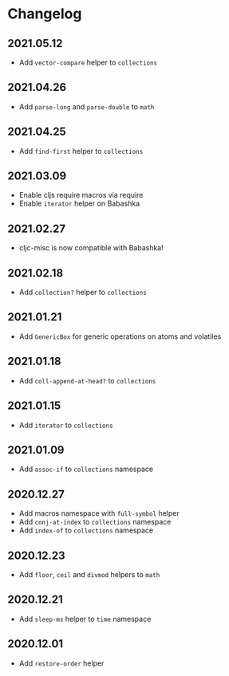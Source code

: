 # Changelog

## 2021.05.12
- Add `vector-compare` helper to `collections`

## 2021.04.26
- Add `parse-long` and `parse-double` to `math`

## 2021.04.25
- Add `find-first` helper to `collections`

## 2021.03.09
- Enable cljs require macros via require
- Enable `iterator` helper on Babashka

## 2021.02.27
- cljc-misc is now compatible with Babashka!

## 2021.02.18
- Add `collection?` helper to `collections`

## 2021.01.21
- Add `GenericBox` for generic operations on atoms and volatiles

## 2021.01.18
- Add `coll-append-at-head?` to `collections` 

## 2021.01.15
- Add `iterator` to `collections`

## 2021.01.09
- Add `assoc-if` to `collections` namespace

## 2020.12.27
- Add macros namespace with `full-symbol` helper
- Add `conj-at-index` to `collections` namespace
- Add `index-of` to `collections` namespace

## 2020.12.23
- Add `floor`, `ceil` and `divmod` helpers to `math`

## 2020.12.21
- Add `sleep-ms` helper to `time` namespace

## 2020.12.01
- Add `restore-order` helper
